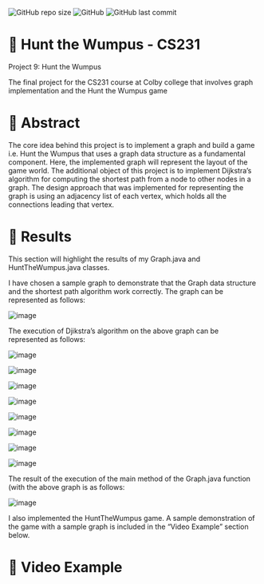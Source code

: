 ![GitHub repo size](https://img.shields.io/github/repo-size/Chandrachud-2003/HuntTheWumpus) ![GitHub](https://img.shields.io/github/license/Chandrachud-2003/HuntTheWumpus) ![GitHub last commit](https://img.shields.io/github/last-commit/Chandrachud-2003/HuntTheWumpus)

# 🎯 Hunt the Wumpus - CS231

Project 9: Hunt the Wumpus 

The final project for the CS231 course at Colby college that involves graph implementation and the Hunt the Wumpus game

# 📜 Abstract

The core idea behind this project is to implement a graph and build a game i.e. Hunt the Wumpus that uses a graph data structure as a fundamental component. Here, the implemented graph will represent the layout of the game world. The additional object of this project is to implement Dijkstra’s algorithm for computing the shortest path from a node to other nodes in a graph. The design approach that was implemented for representing the graph is using an adjacency list of each vertex, which holds all the connections leading that vertex.

# 🚀 Results

This section will highlight the results of my Graph.java and HuntTheWumpus.java classes.

I have chosen a sample graph to demonstrate that the Graph data structure and the shortest path algorithm work correctly. The graph can be represented as follows:

![image](https://user-images.githubusercontent.com/35567444/189782468-97a26389-fd03-43f5-b509-67d838fe6f68.png)

The execution of Djikstra’s algorithm on the above graph can be represented as follows:

![image](https://user-images.githubusercontent.com/35567444/189782728-b0e948dd-6851-4b6a-b07d-f1e7b50b89f9.png)

![image](https://user-images.githubusercontent.com/35567444/189782763-86f77ba1-69a5-4b04-895f-c0f8970c204b.png)

![image](https://user-images.githubusercontent.com/35567444/189782792-fe966951-9914-47f8-92be-3adf26b383e8.png)

![image](https://user-images.githubusercontent.com/35567444/189782808-a27b8c20-b8aa-416b-9969-b4c74f44ee01.png)

![image](https://user-images.githubusercontent.com/35567444/189782821-bb5c2f3a-e745-4c45-9e78-8efa73e0a4da.png)

![image](https://user-images.githubusercontent.com/35567444/189782846-f6397b3f-e36b-4cdd-adb7-d853e71aab84.png)

![image](https://user-images.githubusercontent.com/35567444/189782864-e41e51ea-dc1a-4279-beb0-bcdfc8a62bcc.png)

![image](https://user-images.githubusercontent.com/35567444/189782884-081c1e77-6f96-4406-9219-f3951c373b97.png)

The result of the execution of the main method of the Graph.java function (with the above graph is as follows:

![image](https://user-images.githubusercontent.com/35567444/189782909-bf983e0c-a219-46a0-93f4-63a903fa0b05.png)

I also implemented the HuntTheWumpus game. A sample demonstration of the game with a sample graph is included in the “Video Example” section below. 

# 🎥 Video Example


